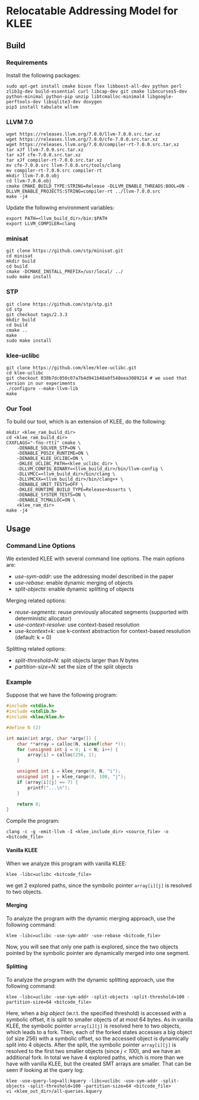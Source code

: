 Relocatable Addressing Model for KLEE
=============================

## Build

### Requirements
Install the following packages:
```
sudo apt-get install cmake bison flex libboost-all-dev python perl zlib1g-dev build-essential curl libcap-dev git cmake libncurses5-dev python-minimal python-pip unzip libtcmalloc-minimal4 libgoogle-perftools-dev libsqlite3-dev doxygen
pip3 install tabulate wllvm
```

### LLVM 7.0

```
wget https://releases.llvm.org/7.0.0/llvm-7.0.0.src.tar.xz
wget https://releases.llvm.org/7.0.0/cfe-7.0.0.src.tar.xz
wget https://releases.llvm.org/7.0.0/compiler-rt-7.0.0.src.tar.xz
tar xJf llvm-7.0.0.src.tar.xz
tar xJf cfe-7.0.0.src.tar.xz
tar xJf compiler-rt-7.0.0.src.tar.xz
mv cfe-7.0.0.src llvm-7.0.0.src/tools/clang
mv compiler-rt-7.0.0.src compiler-rt
mkdir llvm-7.0.0.obj
cd llvm-7.0.0.obj
cmake CMAKE_BUILD_TYPE:STRING=Release -DLLVM_ENABLE_THREADS:BOOL=ON -DLLVM_ENABLE_PROJECTS:STRING=compiler-rt ../llvm-7.0.0.src
make -j4
```
Update the following environment variables:
```
export PATH=<llvm_build_dir>/bin:$PATH
export LLVM_COMPILER=clang
```

### minisat

```
git clone https://github.com/stp/minisat.git
cd minisat
mkdir build
cd build
cmake -DCMAKE_INSTALL_PREFIX=/usr/local/ ../
sudo make install
```

### STP

```
git clone https://github.com/stp/stp.git
cd stp
git checkout tags/2.3.3
mkdir build
cd build
cmake ..
make
sudo make install
```

### klee-uclibc
```
git clone https://github.com/klee/klee-uclibc.git
cd klee-uclibc
git checkout 038b7dc050c07a7b4d941b48a0f548eea3089214 # we used that version in our experiments
./configure --make-llvm-lib
make
```

### Our Tool
To build our tool, which is an extension of KLEE, do the following:
```
mkdir <klee_ram_build_dir>
cd <klee_ram_build_dir>
CXXFLAGS="-fno-rtti" cmake \
    -DENABLE_SOLVER_STP=ON \
    -DENABLE_POSIX_RUNTIME=ON \
    -DENABLE_KLEE_UCLIBC=ON \
    -DKLEE_UCLIBC_PATH=<klee_uclibc_dir> \
    -DLLVM_CONFIG_BINARY=<llvm_build_dir>/bin/llvm-config \
    -DLLVMCC=<llvm_build_dir>/bin/clang \
    -DLLVMCXX=<llvm_build_dir>/bin/clang++ \
    -DENABLE_UNIT_TESTS=OFF \
    -DKLEE_RUNTIME_BUILD_TYPE=Release+Asserts \
    -DENABLE_SYSTEM_TESTS=ON \
    -DENABLE_TCMALLOC=ON \
    <klee_ram_dir>
make -j4
```

## Usage
### Command Line Options
We extended KLEE with several command line options.
The main options are:
- _use-sym-addr_: use the addressing model described in the paper
- _use-rebase_: enable dynamic merging of objects
- _split-objects_: enable dynamic splitting of objects

Merging related options:
- _reuse-segments_: reuse previously allocated segments (supported with deterministic allocator)
- _use-context-resolve_: use context-based resolution
- _use-kcontext=k_: use k-context abstraction for context-based resolution (default: k = 0)

Splitting related options:
- _split-threshold=N_: split objects larger than _N_ bytes
- _partition-size=N_: set the size of the split objects

### Example
Suppose that we have the following program:
```C
#include <stdio.h>
#include <stdlib.h>
#include <klee/klee.h>

#define N (2)

int main(int argc, char *argv[]) {
    char **array = calloc(N, sizeof(char *));
    for (unsigned int i = 0; i < N; i++) {
        array[i] = calloc(256, 1);
    }

    unsigned int i = klee_range(0, N, "i");
    unsigned int j = klee_range(0, 100, "j");
    if (array[i][j] == 7) {
        printf("...\n");
    }

    return 0;
}
```

Compile the program:
```
clang -c -g -emit-llvm -I <klee_include_dir> <source_file> -o <bitcode_file>
```

#### Vanilla KLEE
When we analyze this program with vanilla KLEE:
```
klee -libc=uclibc <bitcode_file>
```
we get 2 explored paths, since the symbolic pointer `array[i][j]` is resolved to two objects.

#### Merging
To analyze the program with the dynamic merging approach, use the following command:
```
klee -libc=uclibc -use-sym-addr -use-rebase <bitcode_file>
```
Now, you will see that only one path is explored,
since the two objects pointed by the symbolic pointer are dynamically merged into one segment.

#### Splitting
To analyze the program with the dynamic splitting approach, use the following command:
```
klee -libc=uclibc -use-sym-addr -split-objects -split-threshold=100 -partition-size=64 <bitcode_file>
```
Here, when a _big object_ (w.r.t. the specified threshold) is accessed with a symbolic offset, it is split to smaller objects of at most 64 bytes.
As in vanilla KLEE, the symbolic pointer `array[i][j]` is resolved here to two objects, which leads to a fork.
Then, each of the forked states accesses a big object (of size 256) with a symbolic offset,
so the accessed object is dynamically split into 4 objects.
After the split, the symbolic pointer `array[i][j]` is resolved to the first two smaller objects (since _j < 100_), and we have an additional fork.
In total we have 4 explored paths, which is more than we have with vanilla KLEE,
but the created SMT arrays are smaller.
That can be seen if looking at the query log:
```
klee -use-query-log=all:kquery -libc=uclibc -use-sym-addr -split-objects -split-threshold=100 -partition-size=64 <bitcode_file>
vi <klee_out_dir>/all-queries.kquery
```
